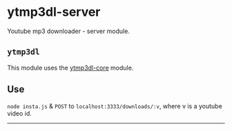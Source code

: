 # ytmp3dl-server

Youtube mp3 downloader - server module.

## `ytmp3dl`

This module uses the [ytmp3dl-core](https://github.com/opensoars/ytmp3dl-core) module.

## Use

`node insta.js` & `POST` to `localhost:3333/downloads/:v`, where v is a youtube video id.

<!---
[![Build Status](https://travis-ci.org/opensoars/ytmp3dl-server.svg)](https://travis-ci.org/opensoars/ytmp3dl-server)
[![Coverage Status](https://coveralls.io/repos/opensoars/ytmp3dl-server/badge.svg?branch=master&service=github)](https://coveralls.io/github/opensoars/ytmp3dl-server?branch=master)
[![Inline docs](http://inch-ci.org/github/opensoars/ytmp3dl-server.svg?branch=master)](http://inch-ci.org/github/opensoars/ytmp3dl-server)
[![Codacy Badge](https://api.codacy.com/project/badge/f3e64501763645b9aa483bf83a4dd1d5)](https://www.codacy.com/app/sam_1700/ytmp3dl-server)
[![Code Climate](https://codeclimate.com/github/opensoars/ytmp3dl-server/badges/gpa.svg)](https://codeclimate.com/github/opensoars/ytmp3dl-server)
[![Dependency Status](https://david-dm.org/opensoars/ytmp3dl-server.svg)](https://david-dm.org/opensoars/ytmp3dl-server)
[![devDependency Status](https://david-dm.org/opensoars/ytmp3dl-server/dev-status.svg)](https://david-dm.org/opensoars/ytmp3dl-server#info=devDependencies)
-->
---


